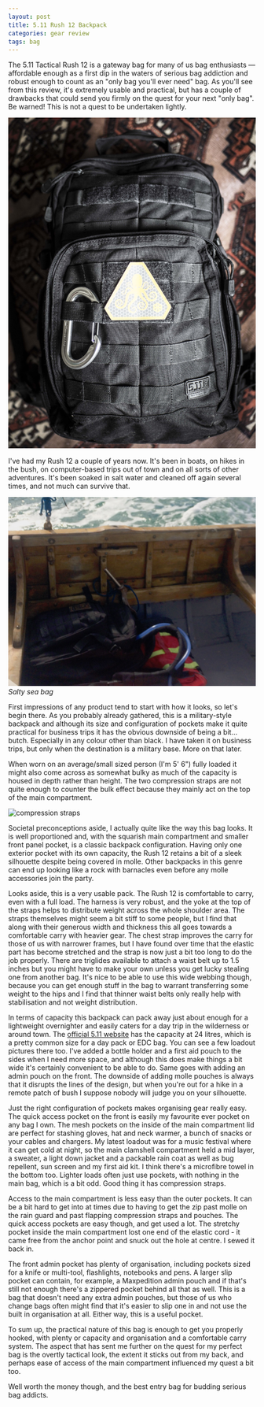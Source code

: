 ```yaml
---
layout: post
title: 5.11 Rush 12 Backpack
categories: gear review
tags: bag
---
```


The 5.11 Tactical Rush 12 is a gateway bag for many of us bag enthusiasts — affordable enough as a first dip in the waters of serious bag addiction and robust enough to count as an "only bag you'll ever need" bag. As you'll see from this review, it's extremely usable and practical, but has a couple of drawbacks that could send you firmly on the quest for your next "only bag". Be warned! This is not a quest to be undertaken lightly.

![5.11 Rush 12](/img/blog/rush12/190106_2.jpg)

I've had my Rush 12 a couple of years now. It's been in boats, on hikes in the bush, on computer-based trips out of town and on all sorts of other adventures. It's been soaked in salt water and cleaned off again several times, and not much can survive that.

![Salty sea bag](/img/blog/rush12/IMG_3434.jpg)  
*Salty sea bag*

First impressions of any product tend to start with how it looks, so let's begin there. As you probably already gathered, this is a military-style backpack and although its size and configuration of pockets make it quite practical for business trips it has the obvious downside of being a bit... butch. Especially in any colour other than black. I have taken it on business trips, but only when the destination is a military base. More on that later.

When worn on an average/small sized person (I'm 5' 6") fully loaded it might also come across as somewhat bulky as much of the capacity is housed in depth rather than height. The two compression straps are not quite enough to counter the bulk effect because they mainly act on the top of the main compartment.

![compression straps]()

Societal preconceptions aside, I actually quite like the way this bag looks. It is well proportioned and, with the squarish main compartment and smaller front panel pocket, is a classic backpack configuration. Having only one exterior pocket with its own capacity, the Rush 12 retains a bit of a sleek silhouette despite being covered in molle. Other backpacks in this genre can end up looking like a rock with barnacles even before any molle accessories join the party.

Looks aside, this is a very usable pack. The Rush 12 is comfortable to carry, even with a full load. The harness is very robust, and the yoke at the top of the straps helps to distribute weight across the whole shoulder area. The straps themselves might seem a bit stiff to some people, but I find that along with their generous width and thickness this all goes towards a comfortable carry with heavier gear. The chest strap improves the carry for those of us with narrower frames, but I have found over time that the elastic part has become stretched and the strap is now just a bit too long to do the job properly. There are triglides available to attach a waist belt up to 1.5 inches but you might have to make your own unless you get lucky stealing one from another bag. It's nice to be able to use this wide webbing though, because you can get enough stuff in the bag to warrant transferring some weight to the hips and I find that thinner waist belts only really help with stabilisation and not weight distribution.

In terms of capacity this backpack can pack away just about enough for a lightweight overnighter and easily caters for a day trip in the wilderness or around town. The [official 5.11 website](https://www.511tactical.com/rush-12-backpack.html) has the capacity at 24 litres, which is a pretty common size for a day pack or EDC bag. You can see a few loadout pictures there too. I've added a bottle holder and a first aid pouch to the sides when I need more space, and although this does make things a bit wide it's certainly convenient to be able to do. Same goes with adding an admin pouch on the front. The downside of adding molle pouches is always that it disrupts the lines of the design, but when you're out for a hike in a remote patch of bush I suppose nobody will judge you on your silhouette.

Just the right configuration of pockets makes organising gear really easy. The quick access pocket on the front is easily my favourite ever pocket on any bag I own. The mesh pockets on the inside of the main compartment lid are perfect for stashing gloves, hat and neck warmer, a bunch of snacks or your cables and chargers. My latest loadout was for a music festival where it can get cold at night, so the main clamshell compartment held a mid layer, a sweater, a light down jacket and a packable rain coat as well as bug repellent, sun screen and my first aid kit. I think there's a microfibre towel in the bottom too. Lighter loads often just use pockets, with nothing in the main bag, which is a bit odd. Good thing it has compression straps.

Access to the main compartment is less easy than the outer pockets. It can be a bit hard to get into at times due to having to get the zip past molle on the rain guard and past flapping compression straps and pouches. The quick access pockets are easy though, and get used a lot. The stretchy pocket inside the main compartment lost one end of the elastic cord - it came free from the anchor point and snuck out the hole at centre. I sewed it back in.

The front admin pocket has plenty of organisation, including pockets sized for a knife or multi-tool, flashlights, notebooks and pens. A larger slip pocket can contain, for example, a Maxpedition admin pouch and if that's still not enough there's a zippered pocket behind all that as well. This is a bag that doesn't need any extra admin pouches, but those of us who change bags often might find that it's easier to slip one in and not use the built in organisation at all. Either way, this is a useful pocket.

To sum up, the practical nature of this bag is enough to get you properly hooked, with plenty or capacity and organisation and a comfortable carry system. The aspect that has sent me further on the quest for my perfect bag is the overtly tactical look, the extent it sticks out from my back, and perhaps ease of access of the main compartment influenced my quest a bit too.

Well worth the money though, and the best entry bag for budding serious bag addicts.
